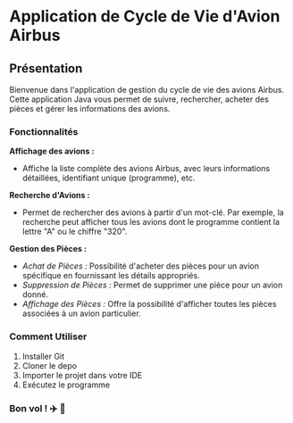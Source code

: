 # Application de Cycle de Vie d'Avion Airbus
## Présentation
Bienvenue dans l'application de gestion du cycle de vie des avions Airbus. 
Cette application Java vous permet de suivre, rechercher, acheter des pièces et gérer les informations des avions.

### Fonctionnalités

__Affichage des avions :__ 
  * Affiche la liste complète des avions Airbus, avec leurs informations détaillées, identifiant unique (programme), etc.

__Recherche d'Avions :__  
   * Permet de rechercher des avions à partir d'un mot-clé. Par exemple, la recherche peut afficher tous les avions dont le programme contient la lettre "A" ou le chiffre "320".
     
__Gestion des Pièces :__ 
  * _Achat de Pièces :_ Possibilité d'acheter des pièces pour un avion spécifique en fournissant les détails appropriés.
  * _Suppression de Pièces :_ Permet de supprimer une pièce pour un avion donné.
  * _Affichage des Pièces :_ Offre la possibilité d'afficher toutes les pièces associées à un avion particulier.

### Comment Utiliser
1. Installer Git
2. Cloner le depo
3. Importer le projet dans votre IDE
4. Exécutez le programme
   
### Bon vol ! ✈️ 💨
